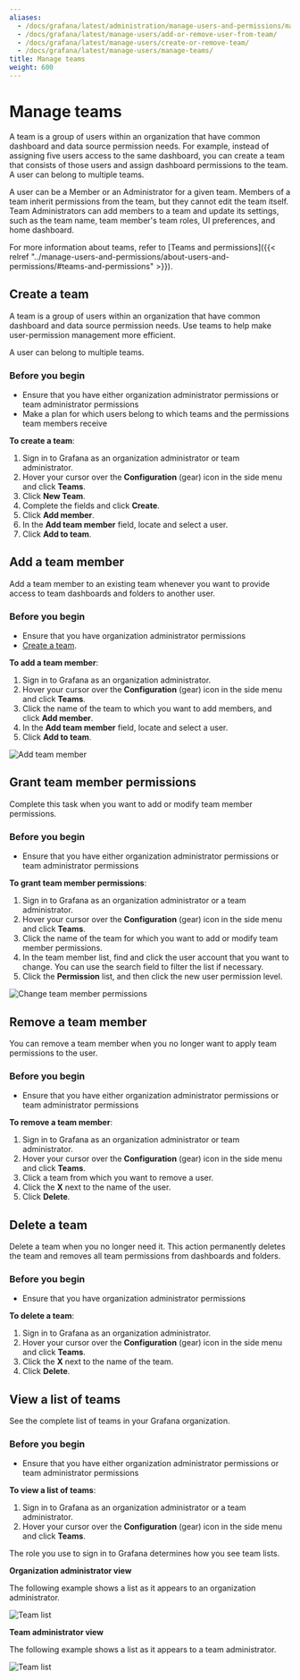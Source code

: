 ```yaml
---
aliases:
  - /docs/grafana/latest/administration/manage-users-and-permissions/manage-teams/
  - /docs/grafana/latest/manage-users/add-or-remove-user-from-team/
  - /docs/grafana/latest/manage-users/create-or-remove-team/
  - /docs/grafana/latest/manage-users/manage-teams/
title: Manage teams
weight: 600
---
```


# Manage teams

A team is a group of users within an organization that have common dashboard and data source permission needs. For example, instead of assigning five users access to the same dashboard, you can create a team that consists of those users and assign dashboard permissions to the team. A user can belong to multiple teams.

A user can be a Member or an Administrator for a given team. Members of a team inherit permissions from the team, but they cannot edit the team itself. Team Administrators can add members to a team and update its settings, such as the team name, team member's team roles, UI preferences, and home dashboard.

For more information about teams, refer to [Teams and permissions]({{< relref "../manage-users-and-permissions/about-users-and-permissions/#teams-and-permissions" >}}).

## Create a team

A team is a group of users within an organization that have common dashboard and data source permission needs. Use teams to help make user-permission management more efficient.

A user can belong to multiple teams.

### Before you begin

- Ensure that you have either organization administrator permissions or team administrator permissions
- Make a plan for which users belong to which teams and the permissions team members receive

**To create a team**:

1. Sign in to Grafana as an organization administrator or team administrator.
1. Hover your cursor over the **Configuration** (gear) icon in the side menu and click **Teams**.
1. Click **New Team**.
1. Complete the fields and click **Create**.
1. Click **Add member**.
1. In the **Add team member** field, locate and select a user.
1. Click **Add to team**.

## Add a team member

Add a team member to an existing team whenever you want to provide access to team dashboards and folders to another user.

### Before you begin

- Ensure that you have organization administrator permissions
- [Create a team](#create-a-team).

**To add a team member**:

1. Sign in to Grafana as an organization administrator.
1. Hover your cursor over the **Configuration** (gear) icon in the side menu and click **Teams**.
1. Click the name of the team to which you want to add members, and click **Add member**.
1. In the **Add team member** field, locate and select a user.
1. Click **Add to team**.

![Add team member](/static/img/docs/manage-users/add-team-member-7-3.png)

## Grant team member permissions

Complete this task when you want to add or modify team member permissions.

### Before you begin

- Ensure that you have either organization administrator permissions or team administrator permissions

**To grant team member permissions**:

1. Sign in to Grafana as an organization administrator or a team administrator.
1. Hover your cursor over the **Configuration** (gear) icon in the side menu and click **Teams**.
1. Click the name of the team for which you want to add or modify team member permissions.
1. In the team member list, find and click the user account that you want to change. You can use the search field to filter the list if necessary.
1. Click the **Permission** list, and then click the new user permission level.

![Change team member permissions](/static/img/docs/manage-users/change-team-permissions-7-3.png)

## Remove a team member

You can remove a team member when you no longer want to apply team permissions to the user.

### Before you begin

- Ensure that you have either organization administrator permissions or team administrator permissions

**To remove a team member**:

1. Sign in to Grafana as an organization administrator or team administrator.
1. Hover your cursor over the **Configuration** (gear) icon in the side menu and click **Teams**.
1. Click a team from which you want to remove a user.
1. Click the **X** next to the name of the user.
1. Click **Delete**.

## Delete a team

Delete a team when you no longer need it. This action permanently deletes the team and removes all team permissions from dashboards and folders.

### Before you begin

- Ensure that you have organization administrator permissions

**To delete a team**:

1. Sign in to Grafana as an organization administrator.
1. Hover your cursor over the **Configuration** (gear) icon in the side menu and click **Teams**.
1. Click the **X** next to the name of the team.
1. Click **Delete**.

## View a list of teams

See the complete list of teams in your Grafana organization.

### Before you begin

- Ensure that you have either organization administrator permissions or team administrator permissions

**To view a list of teams**:

1. Sign in to Grafana as an organization administrator or a team administrator.
1. Hover your cursor over the **Configuration** (gear) icon in the side menu and click **Teams**.

The role you use to sign in to Grafana determines how you see team lists.

**Organization administrator view**

The following example shows a list as it appears to an organization administrator.

![Team list](/static/img/docs/manage-users/org-admin-team-list-7-3.png)

**Team administrator view**

The following example shows a list as it appears to a team administrator.

![Team list](/static/img/docs/manage-users/team-admin-team-list-7-3.png)
